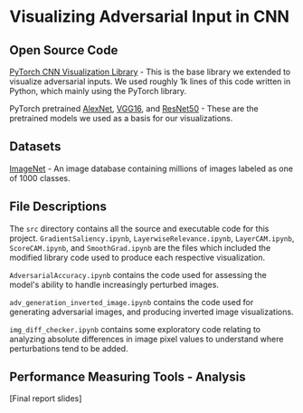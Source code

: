 # Visualizing Adversarial Input in CNN



## Open Source Code
[PyTorch CNN Visualization Library](https://github.com/utkuozbulak/pytorch-cnn-visualizations) - This is the base library we extended to visualize adversarial inputs. We used roughly 1k lines of this code written in Python, which mainly using the PyTorch library.

PyTorch pretrained [AlexNet](https://pytorch.org/hub/pytorch_vision_alexnet/), [VGG16](https://pytorch.org/hub/pytorch_vision_vgg/), and [ResNet50](https://pytorch.org/hub/pytorch_vision_resnet/) - These are the pretrained models we used as a basis for our visualizations. 

## Datasets
[ImageNet](https://www.image-net.org/) - An image database containing millions of images labeled as one of 1000 classes. 

## File Descriptions
The `src` directory contains all the source and executable code for this project. `GradientSaliency.ipynb`, `LayerwiseRelevance.ipynb`, `LayerCAM.ipynb`, `ScoreCAM.ipynb`, and `SmoothGrad.ipynb` are the files which included the modified library code used to produce each respective visualization. 

`AdversarialAccuracy.ipynb` contains the code used for assessing the model's ability to handle increasingly perturbed images. 

`adv_generation_inverted_image.ipynb` contains the code used for generating adversarial images, and producing inverted image visualizations.

`img_diff_checker.ipynb` contains some exploratory code relating to analyzing absolute differences in image pixel values to understand where perturbations tend to be added.

## Performance Measuring Tools - Analysis
[Final report slides]

